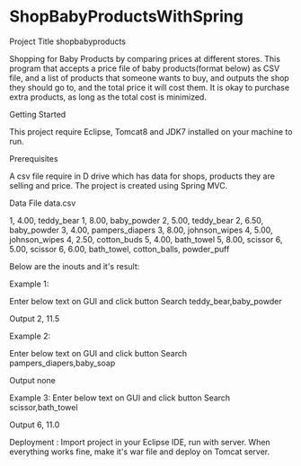 # ShopBabyProductsWithSpring

Project Title
shopbabyproducts

Shopping for Baby Products by comparing prices at different stores. This program that accepts a price file of baby products(format below) as CSV file, and a list of products that someone wants to buy, and outputs the shop they should go to, and the total price it will cost them. It is okay to purchase extra products, as long as the total cost is minimized.

Getting Started

This project require Eclipse, Tomcat8 and JDK7 installed on your machine to run.

Prerequisites

A csv file require in D drive which has data for shops, products they are selling and price. The project is created using Spring MVC.

Data File data.csv

1, 4.00, teddy_bear 1, 8.00, baby_powder 2, 5.00, teddy_bear 2, 6.50, baby_powder 3, 4.00, pampers_diapers 3, 8.00, johnson_wipes 4, 5.00, johnson_wipes 4, 2.50, cotton_buds 5, 4.00, bath_towel 5, 8.00, scissor 6, 5.00, scissor 6, 6.00, bath_towel, cotton_balls, powder_puff

Below are the inouts and it's result:

Example 1:

Enter below text on GUI and click button Search teddy_bear,baby_powder

Output 2, 11.5

Example 2:

Enter below text on GUI and click button Search pampers_diapers,baby_soap

Output none

Example 3: Enter below text on GUI and click button Search scissor,bath_towel

Output 6, 11.0

Deployment : Import project in your Eclipse IDE, run with server. When everything works fine, make it's war file and deploy on Tomcat server.
